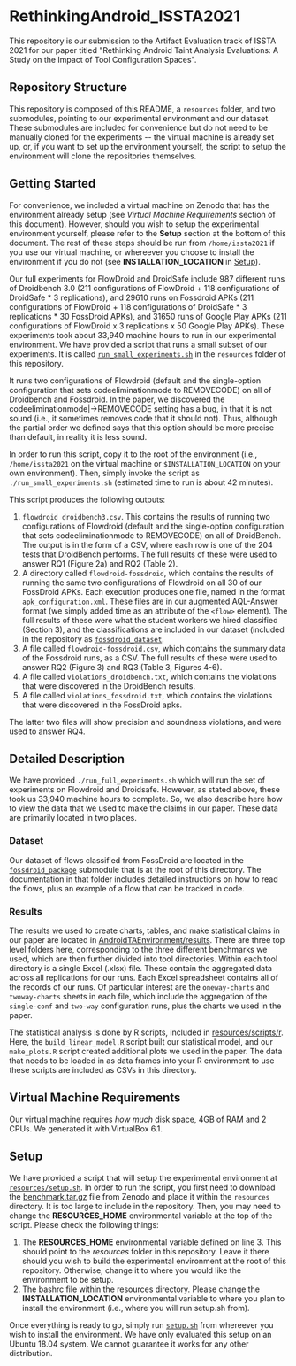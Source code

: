 # RethinkingAndroid_ISSTA2021
This repository is our submission to the Artifact Evaluation track of ISSTA 2021 for our paper titled "Rethinking Android Taint Analysis Evaluations: A Study on the Impact of Tool Configuration Spaces".

## Repository Structure
This repository is composed of this README, a `resources` folder, and two submodules, pointing to our experimental environment and our dataset. These submodules are included for convenience but do not need to be manually cloned for the experiments -- the virtual machine is already set up, or, if you want to set up the environment yourself, the script to setup the environment will clone the repositories themselves.

## Getting Started
For convenience, we included a virtual machine on Zenodo that has the environment already setup (see *Virtual Machine Requirements* section of this document). However, should you wish to setup the experimental environment yourself, please refer to the **Setup** section at the bottom of this document. The rest of these steps should be run from `/home/issta2021` if you use our virtual machine, or whereever you choose to install the environment if you do not (see **INSTALLATION_LOCATION** in [Setup](#setup)).

Our full experiments for FlowDroid and DroidSafe include 987 different runs of Droidbench 3.0 (211 configurations of FlowDroid + 118 configurations of DroidSafe * 3 replications), and 29610 runs on Fossdroid APKs (211 configurations of FlowDroid + 118 configurations of DroidSafe * 3 replications * 30 FossDroid APKs), and 31650 runs of Google Play APKs (211 configurations of FlowDroid x 3 replications x 50 Google Play APKs). These experiments took about 33,940 machine hours to run in our experimental environment. We have provided a script that runs a small subset of our experiments. It is called [`run_small_experiments.sh`](https://github.com/amordahl/RethinkingAndroid_ISSTA2021/blob/main/resources/run_small_experiments.sh) in the `resources` folder of this repository.

It runs two configurations of Flowdroid (default and the single-option configuration that sets codeeliminationmode to REMOVECODE) on all of Droidbench and Fossdroid. In the paper, we discovered the codeeliminationmode|->REMOVECODE setting has a bug, in that it is not sound (i.e., it sometimes removes code that it should not). Thus, although the partial order we defined says that this option should be more precise than default, in reality it is less sound.

In order to run this script, copy it to the root of the environment (i.e., `/home/issta2021` on the virtual machine or `$INSTALLATION_LOCATION` on your own environment). Then, simply invoke the script as `./run_small_experiments.sh` (estimated time to run is about 42 minutes).

This script produces the following outputs:

1. `flowdroid_droidbench3.csv`. This contains the results of running two configurations of Flowdroid (default and the single-option configuration that sets codeeliminationmode to REMOVECODE) on all of DroidBench. The output is in the form of a CSV, where each row is one of the 204 tests that DroidBench performs. The full results of these were used to answer RQ1 (Figure 2a) and RQ2 (Table 2). 
2. A directory called `flowdroid-fossdroid`, which contains the results of running the same two configurations of Flowdroid on all 30 of our FossDroid APKs. Each execution produces one file, named in the format `apk_configuration.xml`. These files are in our augmented AQL-Answer format (we simply added time as an attribute of the `<flow>` element). The full results of these were what the student workers we hired classified (Section 3), and the classifications are included in our dataset (included in the repository as [`fossdroid_dataset`](https://github.com/amordahl/fdroid_package/tree/ISSTA2021).
3. A file called `flowdroid-fossdroid.csv`, which contains the summary data of the Fossdroid runs, as a CSV. The full results of these were used to answer RQ2 (Figure 3) and RQ3 (Table 3, Figures 4-6).
4. A file called `violations_droidbench.txt`, which contains the violations that were discovered in the DroidBench results.
5. A file called `violations_fossdroid.txt`, which contains the violations that were discovered in the FossDroid apks.

The latter two files will show precision and soundness violations, and were used to answer RQ4.

## Detailed Description
We have provided `./run_full_experiments.sh` which will run the set of experiments on Flowdroid and Droidsafe. However, as stated above, these took us 33,940 machine hours to complete. So, we also describe here how to view the data that we used to make the claims in our paper. These data are primarily located in two places.

### Dataset
Our dataset of flows classified from FossDroid are located in the [`fossdroid_package`](https://github.com/amordahl/fdroid_package/tree/ISSTA2021) submodule that is at the root of this directory. The documentation in that folder includes detailed instructions on how to read the flows, plus an example of a flow that can be tracked in code.

### Results
The results we used to create charts, tables, and make statistical claims in our paper are located in [AndroidTAEnvironment/results](https://github.com/amordahl/AndroidTAEnvironment/tree/ISSTA2021/results). There are three top level folders here, corresponding to the three different benchmarks we used, which are then further divided into tool directories. Within each tool directory is a single Excel (.xlsx) file. These contain the aggregated data across all replications for our runs. Each Excel spreadsheet contains all of the records of our runs. Of particular interest are the `oneway-charts` and `twoway-charts` sheets in each file, which include the aggregation of the `single-conf` and `two-way` configuration runs, plus the charts we used in the paper.

The statistical analysis is done by R scripts, included in [resources/scripts/r](https://github.com/amordahl/AndroidTAEnvironment/tree/ISSTA2021/resources/scripts/r). Here, the `build_linear_model.R` script built our statistical model, and our `make_plots.R` script created additional plots we used in the paper. The data that needs to be loaded in as data frames into your R environment to use these scripts are included as CSVs in this directory.

## Virtual Machine Requirements
Our virtual machine requires *how much* disk space, 4GB of RAM and 2 CPUs. We generated it with VirtualBox 6.1.

## Setup
We have provided a script that will setup the experimental environment at [`resources/setup.sh`](link). In order to run the script, you first need to download the [benchmark.tar.gz](linkToZenodo) file from Zenodo and place it within the `resources` directory. It is too large to include in the repository. Then, you may need to change the **RESOURCES_HOME** environmental variable at the top of the script. Please check the following things:

1. The **RESOURCES_HOME** environmental variable defined on line 3. This should point to the *resources* folder in this repository. Leave it there should you wish to build the experimental environment at the root of this repository. Otherwise, change it to where you would like the environment to be setup.
2. The bashrc file within the resources directory. Please change the **INSTALLATION_LOCATION** environmental variable to where you plan to install the environment (i.e., where you will run setup.sh from).

Once everything is ready to go, simply run [`setup.sh`](link) from whereever you wish to install the environment.
We have only evaluated this setup on an Ubuntu 18.04 system. We cannot guarantee it works for any other distribution.
